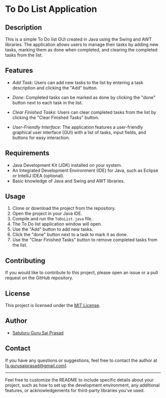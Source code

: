 # To Do List Application

## Description
This is a simple To Do list GUI created in Java using the Swing and AWT libraries. The application allows users to manage their tasks by adding new tasks, marking them as done when completed, and clearing the completed tasks from the list.

## Features
- *Add Task*: Users can add new tasks to the list by entering a task description and clicking the "Add" button.

- *Done*: Completed tasks can be marked as done by clicking the "done" button next to each task in the list.

- *Clear Finished Tasks*: Users can clear completed tasks from the list by clicking the "Clear Finished Tasks" button.

- *User-Friendly Interface*: The application features a user-friendly graphical user interface (GUI) with a list of tasks, input fields, and buttons for easy interaction.

## Requirements
- Java Development Kit (JDK) installed on your system.
- An Integrated Development Environment (IDE) for Java, such as Eclipse or IntelliJ IDEA (optional).
- Basic knowledge of Java and Swing and AWT libraries.

## Usage
1. Clone or download the project from the repository.
2. Open the project in your Java IDE.
3. Compile and run the `ToDoList.java` file.
4. The To Do list application window will open.
5. Use the "Add" button to add new tasks.
6. Click the "done" button next to a task to mark it as done.
7. Use the "Clear Finished Tasks" button to remove completed tasks from the list.

## Contributing
If you would like to contribute to this project, please open an issue or a pull request on the GitHub repository.

## License
This project is licensed under the [MIT License](LICENSE).

## Author
- [Satuluru Guru Sai Prasad](https://github.com/gurusaiprasad16)

## Contact
If you have any questions or suggestions, feel free to contact the author at [s.gurusaiprasad@gmail.com].

------

Feel free to customize the README to include specific details about your project, such as how to set up the development environment, any additional features, or acknowledgements for third-party libraries you've used.
